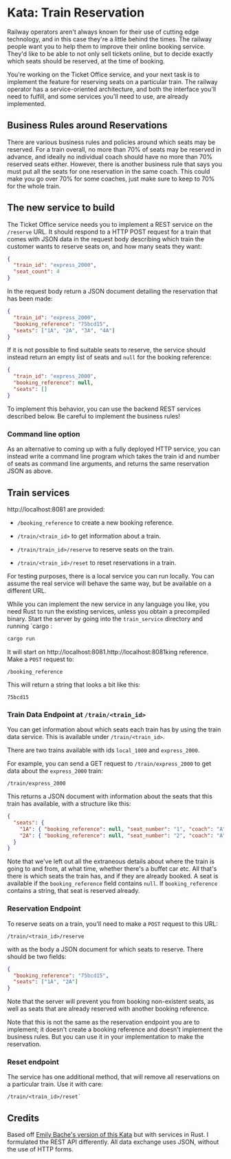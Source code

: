 # Kata: Train Reservation

Railway operators aren't always known for their use of cutting edge technology,
and in this case they're a little behind the times. The railway people want you
to help them to improve their online booking service. They'd like to be able to
not only sell tickets online, but to decide exactly which seats should be
reserved, at the time of booking.

You're working on the Ticket Office service, and your next task is to implement
the feature for reserving seats on a particular train. The railway operator has
a service-oriented architecture, and both the interface you'll need to fulfill,
and some services you'll need to use, are already implemented.

## Business Rules around Reservations

There are various business rules and policies around which seats may be
reserved. For a train overall, no more than 70% of seats may be reserved in
advance, and ideally no individual coach should have no more than 70% reserved
seats either. However, there is another business rule that says you must put
all the seats for one reservation in the same coach. This could make you go
over 70% for some coaches, just make sure to keep to 70% for the whole train.

## The new service to build

The Ticket Office service needs you to implement a REST service on the
`/reserve` URL. It should respond to a HTTP POST request for a train that comes
with JSON data in the request body describing which train the customer wants to
reserve seats on, and how many seats they want:

```json
{
  "train_id": "express_2000",
  "seat_count": 4
}
```

In the request body return a JSON document detailing the reservation that has been
made:

```json
{
  "train_id": "express_2000",
  "booking_reference": "75bcd15",
  "seats": ["1A", "2A", "3A", "4A"]
}
```

If it is not possible to find suitable seats to reserve, the service should
instead return an empty list of seats and `null` for the booking
reference:

```json
{
  "train_id": "express_2000",
  "booking_reference": null,
  "seats": []
}
```

To implement this behavior, you can use the backend REST services described
below. Be careful to implement the business rules!

### Command line option

As an alternative to coming up with a fully deployed HTTP service, you can
instead write a command line program which takes the train id and number of
seats as command line arguments, and returns the same reservation JSON as above.

## Train services

http://localhost:8081 are provided:

- `/booking_reference` to create a new booking reference.

- `/train/<train_id>` to get information about a train.

- `/train/train_id>/reserve` to reserve seats on the train.

- `/train/<train_id>/reset` to reset reservations in a train.

For testing purposes, there is a local service you can run locally. You can
assume the real service will behave the same way, but be available on a
different URL.

While you can implement the new service in any language you like, you need Rust
to run the existing services, unless you obtain a precompiled binary. Start the
server by going into the `train_service` directory and running `cargo :

```bash
cargo run
```

It will start on http://localhost:8081.http://localhost:8081king reference. Make a `POST`
request to:

```
/booking_reference
```

This will return a string that looks a bit like this:

```
75bcd15
```

### Train Data Endpoint at `/train/<train_id>`

You can get information about which seats each train has by using the train
data service. This is available under `/train/<train_id>`.

There are two trains available with ids `local_1000` and `express_2000`.

For example, you can send a GET request to `/train/express_2000` to get data about
the `express_2000` train:

```
/train/express_2000
```

This returns a JSON document with information about the seats that this train
has available, with a structure like this:

```json
{
  "seats": {
    "1A": { "booking_reference": null, "seat_number": "1", "coach": "A" },
    "2A": { "booking_reference": null, "seat_number": "2", "coach": "A" }
  }
}
```

Note that we've left out all the extraneous details about where the train is
going to and from, at what time, whether there's a buffet car etc. All that's
there is which seats the train has, and if they are already booked. A seat is
available if the `booking_reference` field contains `null`. If
`booking_reference` contains a string, that seat is reserved already.

### Reservation Endpoint

To reserve seats on a train, you'll need to make a `POST` request to this URL:

```
/train/<train_id>/reserve
```

with as the body a JSON document for which seats to reserve. There should be
two fields:

```json
{
  "booking_reference": "75bcd15",
  "seats": ["1A", "2A"]
}
```

Note that the server will prevent you from booking non-existent seats, as well
as seats that are already reserved with another booking reference.

Note that this is not the same as the reservation endpoint you are to
implement; it doesn't create a booking reference and doesn't implement the
business rules. But you can use it in your implementation to make the
reservation.

### Reset endpoint

The service has one additional method, that will remove all reservations on a
particular train. Use it with care:

```
/train/<train_id>/reset`
```

## Credits

Based off [Emily Bache's version of this
Kata](https://github.com/emilybache/KataTrainReservation) but with services in
Rust. I formulated the REST API differently. All data exchange uses JSON,
without the use of HTTP forms.
